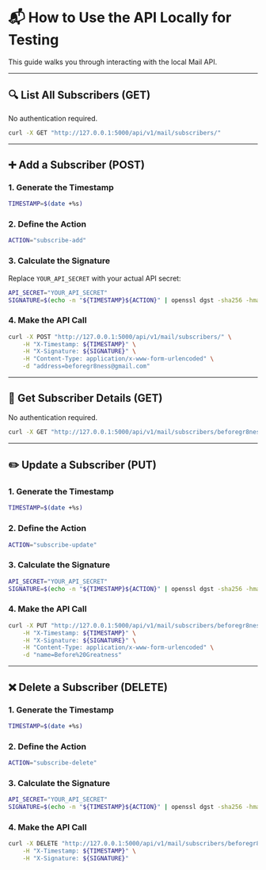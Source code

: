 # 📬 How to Use the API Locally for Testing

This guide walks you through interacting with the local Mail API.

---

## 🔍 List All Subscribers (GET)

No authentication required.

```bash
curl -X GET "http://127.0.0.1:5000/api/v1/mail/subscribers/"
```

---

## ➕ Add a Subscriber (POST)

### 1. Generate the Timestamp

```bash
TIMESTAMP=$(date +%s)
```

### 2. Define the Action

```bash
ACTION="subscribe-add"
```

### 3. Calculate the Signature

Replace `YOUR_API_SECRET` with your actual API secret:

```bash
API_SECRET="YOUR_API_SECRET"
SIGNATURE=$(echo -n "${TIMESTAMP}${ACTION}" | openssl dgst -sha256 -hmac "${API_SECRET}" | cut -d ' ' -f2)
```

### 4. Make the API Call

```bash
curl -X POST "http://127.0.0.1:5000/api/v1/mail/subscribers/" \
    -H "X-Timestamp: ${TIMESTAMP}" \
    -H "X-Signature: ${SIGNATURE}" \
    -H "Content-Type: application/x-www-form-urlencoded" \
    -d "address=beforegr8ness@gmail.com"
```

---

## 📄 Get Subscriber Details (GET)

No authentication required.

```bash
curl -X GET "http://127.0.0.1:5000/api/v1/mail/subscribers/beforegr8ness@gmail.com"
```

---

## ✏️ Update a Subscriber (PUT)

### 1. Generate the Timestamp

```bash
TIMESTAMP=$(date +%s)
```

### 2. Define the Action

```bash
ACTION="subscribe-update"
```

### 3. Calculate the Signature

```bash
API_SECRET="YOUR_API_SECRET"
SIGNATURE=$(echo -n "${TIMESTAMP}${ACTION}" | openssl dgst -sha256 -hmac "${API_SECRET}" | cut -d ' ' -f2)
```

### 4. Make the API Call

```bash
curl -X PUT "http://127.0.0.1:5000/api/v1/mail/subscribers/beforegr8ness@gmail.com" \
    -H "X-Timestamp: ${TIMESTAMP}" \
    -H "X-Signature: ${SIGNATURE}" \
    -H "Content-Type: application/x-www-form-urlencoded" \
    -d "name=Before%20Greatness"
```

---

## ❌ Delete a Subscriber (DELETE)

### 1. Generate the Timestamp

```bash
TIMESTAMP=$(date +%s)
```

### 2. Define the Action

```bash
ACTION="subscribe-delete"
```

### 3. Calculate the Signature

```bash
API_SECRET="YOUR_API_SECRET"
SIGNATURE=$(echo -n "${TIMESTAMP}${ACTION}" | openssl dgst -sha256 -hmac "${API_SECRET}" | cut -d ' ' -f2)
```

### 4. Make the API Call

```bash
curl -X DELETE "http://127.0.0.1:5000/api/v1/mail/subscribers/beforegr8ness@gmail.com" \
    -H "X-Timestamp: ${TIMESTAMP}" \
    -H "X-Signature: ${SIGNATURE}"
```